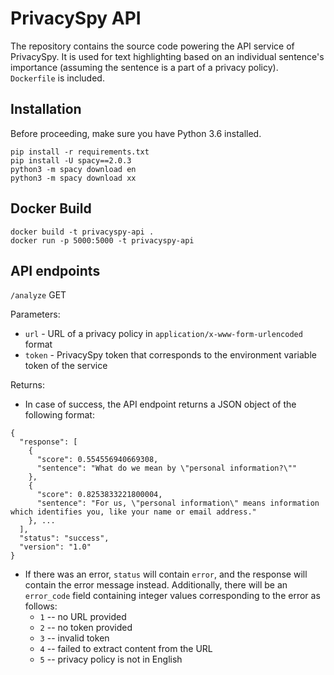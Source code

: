 # PrivacySpy API
The repository contains the source code powering the API service of PrivacySpy. It is used for text highlighting based on an individual sentence's importance (assuming the sentence is a part of a privacy policy). `Dockerfile` is included.

## Installation
Before proceeding, make sure you have Python 3.6 installed.
```
pip install -r requirements.txt
pip install -U spacy==2.0.3
python3 -m spacy download en
python3 -m spacy download xx
```

## Docker Build
```
docker build -t privacyspy-api .
docker run -p 5000:5000 -t privacyspy-api
```

## API endpoints
`/analyze` GET

Parameters:

- `url` - URL of a privacy policy in `application/x-www-form-urlencoded` format
- `token` - PrivacySpy token that corresponds to the environment variable token of the service

Returns:

- In case of success, the API endpoint returns a JSON object of the following format:

```
{
  "response": [
    {
      "score": 0.554556940669308, 
      "sentence": "What do we mean by \"personal information?\""
    }, 
    {
      "score": 0.8253833221800004, 
      "sentence": "For us, \"personal information\" means information which identifies you, like your name or email address."
    }, ...
  ], 
  "status": "success", 
  "version": "1.0"
}
```
- If there was an error, `status` will contain `error`, and the response will contain the error message instead. Additionally, there will be an `error_code` field containing integer values corresponding to the error as follows:
    - `1` -- no URL provided
    - `2` -- no token provided
    - `3` -- invalid token
    - `4` -- failed to extract content from the URL
    - `5` -- privacy policy is not in English
